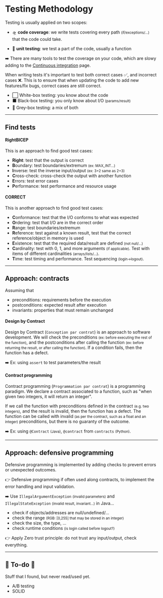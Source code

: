 # Testing Methodology

<div class="row row-cols-md-2"><div>

Testing is usually applied on two scopes: 

* 🛸 **code coverage**: we write tests covering every path <small>(if/exceptions/...)</small> that the code could take.

* 🔎 **unit testing**: we test a part of the code, usually a function

➡️ There are many tools to test the coverage on your code, which are slowy adding to the [Continuous integration](/tools-and-frameworks/git/ci/index.md) page.
</div><div>

When writing tests it's important to test both correct cases ✅, and incorrect cases ❌. This is to ensure that when updating the code to add new features/fix bugs, correct cases are still correct.

* ⬜ White-box testing: you know about the code
* ⬛ Black-box testing: you only know about I/O <small>(params/result)</small>
* 🏴 Grey-box testing: a mix of both
</div></div>

<hr class="sep-both">

## Find tests

<div class="row row-cols-md-2"><div>

#### RightBICEP

This is an approach to find good test cases:

* **Right**: test that the output is correct
* **B**oundary: test boundaries/extremum <small>(ex: MAX_INT...)</small>
* **I**nverse: test the inverse input/output <small>(ex: 3+2 same as 2+3)</small>
* **C**ross-check: cross-check the output with another function
* **E**rrors: test error cases
* **P**erformance: test performance and resource usage
</div><div>

#### CORRECT

This is another approach to find good test cases:

* **C**onformance: test that the I/O conforms to what was expected
* **O**rdering: test that I/O are in the correct order
* **R**ange: test boundaries/extremum
* **R**eference: test against a known result, test that the correct reference/object in memory is used
* **E**xistence: test that the required data/result are defined <small>(not null/...)</small>
* **C**ardinality: test with 0, 1, and more arguments <small>(if applicable)</small>. Test with items of different cardinalities <small>(arrays/lists/...)</small>. 
* **T**ime: test timing and performance. Test sequencing <small>(login->logout)</small>.
</div></div>

<hr class="sep-both">

## Approach: contracts

<div class="row row-cols-md-2"><div>

Assuming that

* preconditions: requirements before the execution
* postconditions: expected result after execution
* invariants: properties that must remain unchanged

#### Design by Contract

Design by Contract (`Conception par contrat`) is an approach to software development. We will check the preconditions <small>(ex: before executing the rest of the function)</small>, and the postconditions after calling the function <small>(ex: before returning the result, or after calling the function)</small>. If a condition fails, then the function has a defect.

➡️ Ex: using `assert` to test parameters/the result
</div><div>

#### Contract programming

Contract programming (`Programmation par contrat`) is a programming paradigm. We declare a contract associated to a function, such as "when given two integers, it will return an integer". 

If we call the function with preconditions defined in the contract <small>(e.g. two integers)</small>, and the result is invalid, then the function has a defect. The function can be called with invalid <small>(as per the contract, such as a float and an integer)</small> preconditions, but there is no guaranty of the outcome.

➡️ Ex: using `@Contract` <small>(Java)</small>, `@contract` from `contracts` <small>(Python)</small>.
</div></div>

<hr class="sep-both">

## Approach: defensive programming

<div class="row row-cols-md-2"><div>

Defensive programming is implemented by adding checks to prevent errors or unexpected outcomes. 

👉 Defensive programming if often used along contracts,  to implement the error handling and input validation.

➡️ Use `IllegalArgumentException` <small>(invalid parameters)</small> and `IllegalStateException` <small>(invalid result, invariant...)</small> in Java...
</div><div>

* check if objects/addresses are null/undefined/...
* check the range <small>(RGB: [0,255] that may be stored in an integer)</small>
* check the size, the type, ...
* check runtime conditions <small>(is login called before logout?)</small>

👉 Apply Zero trust principle: do not trust any input/output, check everything.
</div></div>

<hr class="sep-both">

## 👻 To-do 👻

Stuff that I found, but never read/used yet.

<div class="row row-cols-md-2"><div>

* A/B testing
* SOLID
</div><div>


</div></div>
